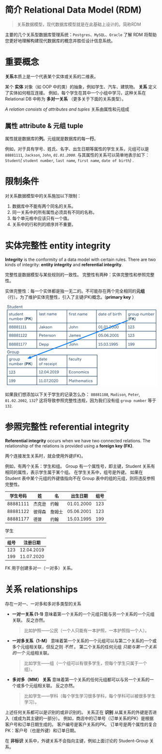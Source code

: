 

# 简介  **Relational Data Model** (RDM)

> 关系数据模型，现代数据库模型就是在此基础上设计的。简称RDM

主要的几个关系型数据库管理系统：`Postgres`、`MySQL`、`Oracle` 了解 RDM 将帮助您更好地理解构建现代数据库的概念并胜任设计信息系统。

# 重要概念

**关系**本质上是一个代表某个实体或关系的二维表。

某个 **实体** 对象（如 OOP 中的类）的抽象，例如学生、汽车、建筑物。 **关系** 定义了实体如何相互连接。 例如，每个学生在其中一个小组中学习，这种关系在 Relational DB 中称为 **多对一关系** （更多关于下面的关系类型）。 

*A relation consists of attributes and tuples* 关系由属性和元组成 

## 属性 attribute & 元组 tuple

属性就是数据库的**列**。元组就是数据库的每一**行**。

例如，对于具有学号、姓氏、名字、出生日期等属性的学生关系，元组可以是 `88881111`*,*  `Jackson`*,*  `John`*,  `01.01.2000`*.  与其属性的关系可以简单地表示如下： `Student`*(* `student number`*,*  `last name`*,*  `first name`*,*  `date of birth`*)* . 

# 限制条件

对关系数据模型中的关系施加以下限制： 

1. 数据库中不能有两个同名的关系。 
2. 同一关系中的所有属性必须具有不同的名称。 
3. 每个单元格中应该只有一个值。 
4. 关系中的行和列的顺序并不重要。 

# 实体完整性 entity integrity

**Integrity** is the conformity of a data model with certain rules. There are two kinds of integrity: **entity integrity** and **referential integrity**. 

完整性是数据模型与某些规则的一致性。  完整性有两种：实体完整性和参照完整性。

实体完整性：每一个实体都是独一无二的。不可能存在两个完全相同的**元组**（行）。为了维护实体完整性，引入了主键(PK)概念。(**primary key** ）

![4](../images/4.svg)

如果我们想添加以下关于学生的记录怎么办： `88881188`*,*  `Madison`*,*  `Peter`*,*  `01.02.2002`*,*  `132`?  这将导致参照完整性违规，因为我们没有组 `group number` 等于 `132`*.* 

# 参照完整性 referential integrity

**Referential integrity** occurs when we have two connected relations. The relationship of the relations is provided using a **foreign key (FK)**. 

两个连接发生关系时，就会使用外键(FK)。

例如，有两个关系：学生和组。  Group  有一个属性号，即主键，Student 关系有相同的属性，表示学生属于某个组。  在学生关系中，组号是外键。  如果在 Student  表中某个元组的外键值指向不在 Group 表中的组的元组，则将违反参照完整性。 

| 学生号码 | 姓     | 名     | 出生日期   | 组号 |
| -------- | ------ | ------ | ---------- | ---- |
| 88881111 | 杰克逊 | 约翰   | 01.01.2000 | 123  |
| 88881122 | 彼得森 | 詹姆士 | 05.06.2001 | 123  |
| 88881177 | 德普   | 约翰   | 15.03.1995 | 199  |

学生

| 组号 | 注册日期   |
| ---- | ---------- |
| 123  | 12.04.2019 |
| 199  | 11.07.2020 |

FK 用于创建多对一（一对多）关系。 

# 关系 relationships

存在一对一、一对多和多对多类型的关系

- **一对一关系 (1-1)** 意味着第一个关系的一个元组只能与另一个关系的一个元组关联。 反之亦然。 

  > 比如护照——公民（一个人只能有一本护照，一本护照指一个人）。 

- **一对多关系（1-M）** 意味着第一个关系的一个元组可以与第二个关系的一个或多个元组相关联，但反之则 *不然* 。 第二个关系的任何元组 *只能与第一个关系的一个* 元组相关联。 

  > 比如学生——组（一个组可以有很多学生，但每个学生只属于一个组）。 

- **多对多（MM）**  **关系** 意味着第一个关系的任何元组都可以与另一个关系的一个或多个元组相关联。 反之亦然。 
  
  > 比如学生——学科（每个学生学习很多学科，每个学科可以被很多学生学习）。  

上述任何关系都可以是识别的或非识别的。 关系正在 **识别** 从属关系的外键是否进入（或成为其主键的一部分）。 例如，商店中的订单号（订单关系的PK）是根据客户号和订单日期生成的。 客户编号是客户关系的PK。 订单号是两个属性的复合PK：客户号（也是外键）和订单日期。 

在 **非标识** 关系中，外键关系不会指向主键，例如上面讨论的 Student-Group 关系。 